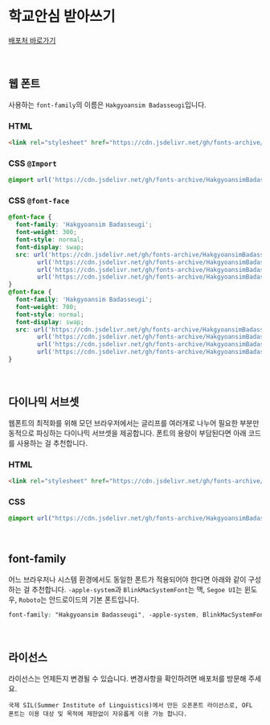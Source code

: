 # 학교안심 받아쓰기

[배포처 바로가기](https://copyright.keris.or.kr/wft/fntDwnldView?fntGrpId=GFT202408200000000000004)

&nbsp;

## 웹 폰트

사용하는 `font-family`의 이름은 `Hakgyoansim Badasseugi`입니다.

### HTML

```html
<link rel="stylesheet" href="https://cdn.jsdelivr.net/gh/fonts-archive/HakgyoansimBadasseugi/HakgyoansimBadasseugi.css" type="text/css"/>
```

### CSS `@Import`

```css
@import url('https://cdn.jsdelivr.net/gh/fonts-archive/HakgyoansimBadasseugi/HakgyoansimBadasseugi.css');
```

### CSS `@font-face`

```css
@font-face {
  font-family: 'Hakgyoansim Badasseugi';
  font-weight: 300;
  font-style: normal;
  font-display: swap;
  src: url('https://cdn.jsdelivr.net/gh/fonts-archive/HakgyoansimBadasseugi/HakgyoansimBadasseugi-L.woff2') format('woff2'),
        url('https://cdn.jsdelivr.net/gh/fonts-archive/HakgyoansimBadasseugi/HakgyoansimBadasseugi-L.woff') format('woff'),
        url('https://cdn.jsdelivr.net/gh/fonts-archive/HakgyoansimBadasseugi/HakgyoansimBadasseugi-L.otf') format('opentype'),
        url('https://cdn.jsdelivr.net/gh/fonts-archive/HakgyoansimBadasseugi/HakgyoansimBadasseugi-L.ttf') format('truetype');
}
@font-face {
  font-family: 'Hakgyoansim Badasseugi';
  font-weight: 700;
  font-style: normal;
  font-display: swap;
  src: url('https://cdn.jsdelivr.net/gh/fonts-archive/HakgyoansimBadasseugi/HakgyoansimBadasseugi-B.woff2') format('woff2'),
        url('https://cdn.jsdelivr.net/gh/fonts-archive/HakgyoansimBadasseugi/HakgyoansimBadasseugi-B.woff') format('woff'),
        url('https://cdn.jsdelivr.net/gh/fonts-archive/HakgyoansimBadasseugi/HakgyoansimBadasseugi-B.otf') format('opentype'),
        url('https://cdn.jsdelivr.net/gh/fonts-archive/HakgyoansimBadasseugi/HakgyoansimBadasseugi-B.ttf') format('truetype');
}
```

&nbsp;

## 다이나믹 서브셋

웹폰트의 최적화를 위해 모던 브라우저에서는 글리프를 여러개로 나누어 필요한 부분만 동적으로 파싱하는 다이나믹 서브셋을 제공합니다. 폰트의 용량이 부담된다면 아래 코드를 사용하는 걸 추천합니다.

### HTML

```html
<link rel="stylesheet" href="https://cdn.jsdelivr.net/gh/fonts-archive/HakgyoansimBadasseugi/subsets/HakgyoansimBadasseugi-dynamic-subset.css" type="text/css"/>
```

### CSS

```css
@import url("https://cdn.jsdelivr.net/gh/fonts-archive/HakgyoansimBadasseugi/subsets/HakgyoansimBadasseugi-dynamic-subset.css");
```

&nbsp;

## font-family

어느 브라우저나 시스템 환경에서도 동일한 폰트가 적용되어야 한다면 아래와 같이 구성하는 걸 추천합니다. `-apple-system`과 `BlinkMacSystemFont`는 맥, `Segoe UI`는 윈도우, `Roboto`는 안드로이드의 기본 폰트입니다.

```css
font-family: "Hakgyoansim Badasseugi", -apple-system, BlinkMacSystemFont, "Segoe UI",Roboto, Oxygen, Ubuntu, Cantarell, "Open Sans", "Helvetica Neue", sans-serif;
```

&nbsp;

## 라이선스

라이선스는 언제든지 변경될 수 있습니다. 변경사항을 확인하려면 배포처를 방문해 주세요.

```
국제 SIL(Summer Institute of Linguistics)에서 만든 오픈폰트 라이선스로, OFL 폰트는 이용 대상 및 목적에 제한없이 자유롭게 이용 가능 합니다.
```
